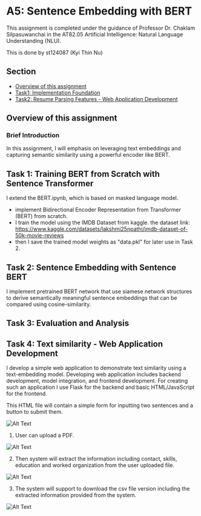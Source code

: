 # A5: Sentence Embedding with BERT

This assignment is completed under the guidance of Professor Dr. Chaklam Silpasuwanchai in the AT82.05 Artificial Intelligence: Natural Language Understanding (NLU).

This is done by st124087 (Kyi Thin Nu)

## Section
- [Overview of this assignment](#overview-of-this-assignment)
- [ Task1: Implementation Foundation ](#task-1-implementation-foundation)
- [Task2: Resume Parsing Features - Web Application Development](#task-2-resume-parsing-features---web-application-development)

## Overview of this assignment

### Brief Introduction
In this assignment, I will emphasis on leveraging text embeddings and capturing semantic similarity using a powerful encoder like BERT.

## Task 1: Training BERT from Scratch with Sentence Transformer
I extend the BERT.ipynb, which is based on masked language model.  
- implement Bidirectional Encoder Representation from Transformer (BERT) from scratch.
- I train the model using the IMDB Dataset from kaggle. 
the dataset link: https://www.kaggle.com/datasets/lakshmi25npathi/imdb-dataset-of-50k-movie-reviews
- then I save the trained model weights as "data.pkl" for later use in Task 2.

## Task 2: Sentence Embedding with Sentence BERT
I implement pretrained BERT network that use siamese network structures to derive semantically meaningful sentence embeddings that can be compared using cosine-similarity.


## Task 3: Evaluation and Analysis

## Task 4: Text similarity - Web Application Development
I develop a simple web application to demonstrate text similarity using a text-embedding model. 
Developing web application includes backend development, model integration, and frontend development. For creating such an application I use Flask for the backend and basic HTML/JavaScript for the frontend.

This HTML file will contain a simple form for inputting two sentences and a button to submit them.


![Alt Text](./app/image/ui1.png)  

1. User can upload a PDF.  

![Alt Text](./app/image/ui2.png)  


2. Then system will extract the information including contact, skills, education and worked organization from the user uploaded file.  

![Alt Text](./app/image/ui3.png)  


3. The system will support to download the csv file version including the extracted information provided from the system.  

![Alt Text](./app/image/ui4.png) 